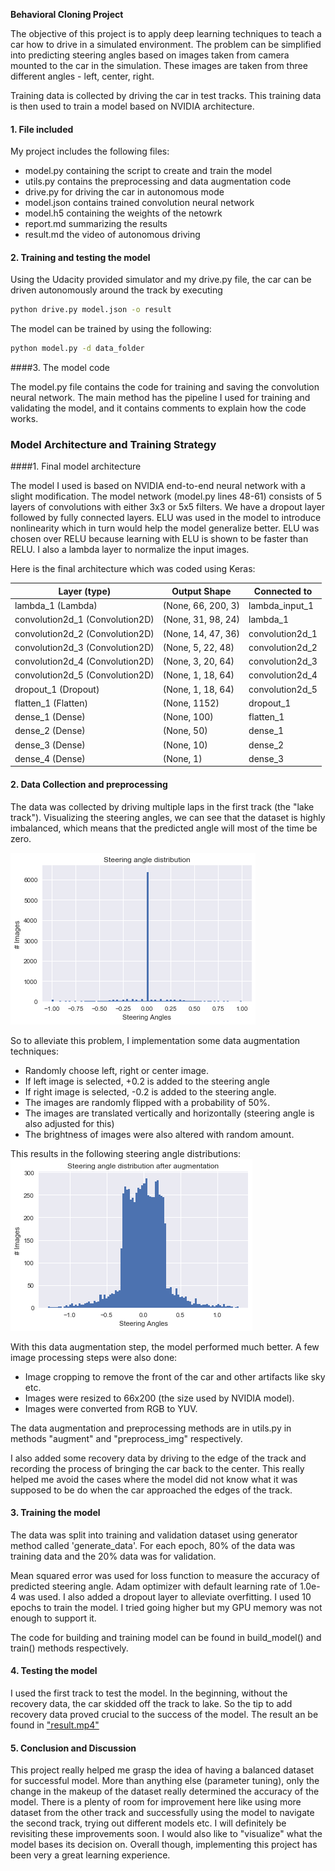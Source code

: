 **Behavioral Cloning Project**

The objective of this project is to apply deep learning techniques to teach a car how to drive in a simulated environment. The problem can be simplified into predicting steering angles based on images taken from camera mounted to the car in the simulation. These images are taken from three different angles - left, center, right.

Training data is collected by driving the car in test tracks. This training data is then used to train a model based on NVIDIA architecture. 

[//]: # "Image References"

[image1]: ./imgs/steer1.png "Steering angles before augmentation"
[image2]: ./imgs/steer2.png "Steering angles after augmentation"
#### 1. File included

My project includes the following files:
* model.py containing the script to create and train the model
* utils.py contains the preprocessing and data augmentation code
* drive.py for driving the car in autonomous mode
* model.json contains trained convolution neural network
* model.h5 containing the weights of the netowrk
* report.md summarizing the results
* result.md the video of autonomous driving

#### 2. Training and testing the model
Using the Udacity provided simulator and my drive.py file, the car can be driven autonomously around the track by executing 
```sh
python drive.py model.json -o result
```

The model can be trained by using the following:
```sh
python model.py -d data_folder
```


####3. The model code

The model.py file contains the code for training and saving the convolution neural network. The main method has the pipeline I used for training and validating the model, and it contains comments to explain how the code works. 

### Model Architecture and Training Strategy

####1. Final model architecture

The model I used is based on NVIDIA end-to-end neural network with a slight modification. The model network (model.py lines 48-61) consists of 5 layers of convolutions with either 3x3 or 5x5 filters. We have a dropout layer followed by fully connected layers. ELU was used in the model to introduce nonlinearity which in turn would help the model generalize better. ELU was chosen over RELU because learning with ELU is shown to be faster than RELU. I also a lambda layer to normalize the input images. 

Here is the final architecture which was coded using Keras:

| Layer (type)                    | Output Shape       | Connected to    |
| ------------------------------- | ------------------ | --------------- |
| lambda_1 (Lambda)               | (None, 66, 200, 3) | lambda_input_1  |
| convolution2d_1 (Convolution2D) | (None, 31, 98, 24) | lambda_1        |
| convolution2d_2 (Convolution2D) | (None, 14, 47, 36) | convolution2d_1 |
| convolution2d_3 (Convolution2D) | (None, 5, 22, 48)  | convolution2d_2 |
| convolution2d_4 (Convolution2D) | (None, 3, 20, 64)  | convolution2d_3 |
| convolution2d_5 (Convolution2D) | (None, 1, 18, 64)  | convolution2d_4 |
| dropout_1 (Dropout)             | (None, 1, 18, 64)  | convolution2d_5 |
| flatten_1 (Flatten)             | (None, 1152)       | dropout_1       |
| dense_1 (Dense)                 | (None, 100)        | flatten_1       |
| dense_2 (Dense)                 | (None, 50)         | dense_1         |
| dense_3 (Dense)                 | (None, 10)         | dense_2         |
| dense_4 (Dense)                 | (None, 1)          | dense_3         |




#### 2. Data Collection and preprocessing

The data was collected by driving multiple laps in the first track (the "lake track"). Visualizing the steering angles, we can see that the  dataset is highly imbalanced, which means that the predicted angle will most of the time be zero.

![alt text][image1]

So to alleviate this problem, I implementation some data augmentation techniques:

- Randomly choose left, right or center image.
- If left image is selected, +0.2 is added to the steering angle
- If right image is selected, -0.2 is added to the steering angle.
- The images are randomly flipped with a probability of 50%.
- The images are translated vertically and horizontally (steering angle is also adjusted for this)
- The brightness of images were also altered with random amount.

This results in the following steering angle distributions:
![alt text][image2]

With this data augmentation step, the model performed much better. A few image processing steps were also done:

- Image cropping to remove the front of the car and other artifacts like sky etc.
- Images were resized to 66x200 (the size used by NVIDIA model).
- Images were converted from RGB to YUV.

The data augmentation and preprocessing methods are in utils.py in methods "augment" and "preprocess_img" respectively.

I also added some recovery data by driving to the edge of the track and recording the process of bringing the car back to the center. This really helped me avoid the cases where the model did not know what it was supposed to be do when the car approached the edges of the track.

#### 3. Training the model

The data was split into training and validation dataset using generator method called 'generate_data'. For each epoch, 80% of the data was training data and the 20% data was for validation.

Mean squared error was used for loss function to measure the accuracy of predicted steering angle. Adam optimizer with default learning rate of 1.0e-4 was used. I also added a dropout layer to alleviate overfitting. I used 10 epochs to train the model. I tried going higher but my GPU memory was not enough to support it. 

The code for building and training model can be found in build_model() and train() methods respectively.

#### 4. Testing the model

I used the first track to test the model. In the beginning, without the recovery data, the car skidded off the track to lake. So the tip to add recovery data proved crucial to the success of the model. The result an be found in ["result.mp4"](result.mp4)

#### 5. Conclusion and Discussion

This project really helped me grasp the idea of having a balanced dataset for successful model. More than anything else (parameter tuning), only the change in the makeup of the dataset really determined the accuracy of the model. There is a plenty of room for improvement here like using more dataset from the other track and successfully using the model to navigate the second track, trying out different models etc. I will definitely be revisiting these improvements soon. I would also like to "visualize" what the model bases its decision on. Overall though, implementing this project has been very a great learning experience.
